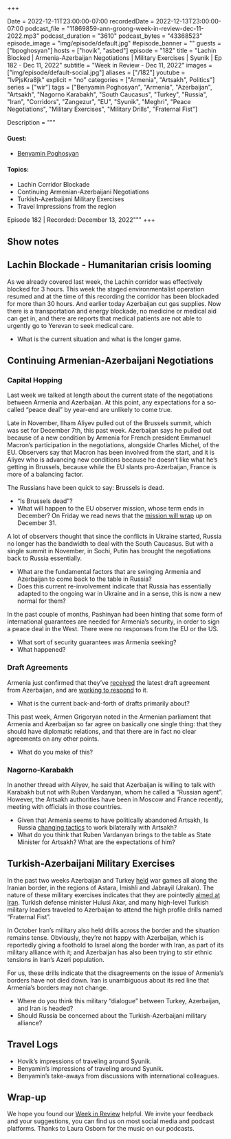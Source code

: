 +++

Date = 2022-12-11T23:00:00-07:00
recordedDate = 2022-12-13T23:00:00-07:00
podcast_file = "11869859-ann-groong-week-in-review-dec-11-2022.mp3"
podcast_duration = "3610"
podcast_bytes = "43368523"
episode_image = "img/episode/default.jpg"
#episode_banner = ""
guests = ["bpoghosyan"]
hosts = ["hovik", "asbed"]
episode = "182"
title = "Lachin Blocked | Armenia-Azerbaijan Negotiations | Military Exercises | Syunik | Ep 182 - Dec 11, 2022"
subtitle = "Week in Review - Dec 11, 2022"
images = ["img/episode/default-social.jpg"]
aliases = ["/182"]
youtube = "IvPjsKra8jk"
explicit = "no"
categories = ["Armenia", "Artsakh", Politics"]
series = ["wir"]
tags = ["Benyamin Poghosyan", "Armenia", "Azerbaijan", "Artsakh", "Nagorno Karabakh", "South Caucasus", "Turkey", "Russia", "Iran", "Corridors", "Zangezur", "EU", "Syunik", "Meghri", "Peace Negotiations", "Military Exercises", "Military Drills", "Fraternal Fist"]

Description = """
#### Guest: 
* [Benyamin Poghosyan](/guest/bpoghosyan)

#### Topics:
* Lachin Corridor Blockade
* Continuing Armenian-Azerbaijani Negotiations
* Turkish-Azerbaijani Military Exercises
* Travel Impressions from the region


Episode 182 | Recorded: December 13, 2022"""
+++

## Show notes

## Lachin Blockade - Humanitarian crisis looming

As we already covered last week, the Lachin corridor was effectively blocked for 3 hours. This week the staged environmentalist operation resumed and at the time of this recording the corridor has been blockaded for more than 30 hours. And earlier today Azerbaijan cut gas supplies. Now there is a transportation and energy blockade, no medicine or medical aid can get in, and there are reports that medical patients are not able to urgently go to Yerevan to seek medical care.

* What is the current situation and what is the longer game.


## Continuing Armenian-Azerbaijani Negotiations

### Capital Hopping

Last week we talked at length about the current state of the negotiations between Armenia and Azerbaijan. At this point, any expectations for a so-called “peace deal” by year-end are unlikely to come true.

Late in November, Ilham Aliyev pulled out of the Brussels summit, which was set for December 7th, this past week. Azerbaijan says he pulled out because of a new condition by Armenia for French president Emmanuel Macron’s participation in the negotiations, alongside Charles Michel, of the EU. Observers say that Macron has been involved from the start, and it is Aliyev who is advancing new conditions because he doesn’t like what he’s getting in Brussels, because while the EU slants pro-Azerbaijan, France is more of a balancing factor.

The Russians have been quick to say: Brussels is dead.

* “Is Brussels dead”?
* What will happen to the EU observer mission, whose term ends in December? On Friday we read news that the [mission will wrap](https://asbarez.com/eu-will-not-extend-armenia-border-monitoring-mission/) up on December 31.

A lot of observers thought that since the conflicts in Ukraine started, Russia no longer has the bandwidth to deal with the South Caucasus. But with a single summit in November, in Sochi, Putin has brought the negotiations back to Russia essentially.

* What are the fundamental factors that are swinging Armenia and Azerbaijan to come back to the table in Russia?
* Does this current re-involvement indicate that Russia has essentially adapted to the ongoing war in Ukraine and in a sense, this is now a new normal for them?

In the past couple of months, Pashinyan had been hinting that some form of international guarantees are needed for Armenia’s security, in order to sign a peace deal in the West. There were no responses from the EU or the US.

* What sort of security guarantees was Armenia seeking?
* What happened?


### Draft Agreements

Armenia just confirmed that they’ve [received](https://asbarez.com/yerevan-confirms-receiving-bakus-draft-peace-treaty/) the latest draft agreement from Azerbaijan, and are [working to respond](https://armenpress.am/eng/news/1099149.html) to it.

* What is the current back-and-forth of drafts primarily about?


This past week, Armen Grigoryan noted in the Armenian parliament that Armenia and Azerbaijan so far agree on basically one single thing: that they should have diplomatic relations, and that there are in fact no clear agreements on any other points.

* What do you make of this?


### Nagorno-Karabakh

In another thread with Aliyev, he said that Azerbaijan is willing to talk with Karabakh but not with Ruben Vardanyan, whom he called a “Russian agent”. However, the Artsakh authorities have been in Moscow and France recently, meeting with officials in those countries.

* Given that Armenia seems to have politically abandoned Artsakh, Is Russia [changing tactics](https://168.am/2022/12/07/1806957.html) to work bilaterally with Artsakh?
* What do you think that Ruben Vardanyan brings to the table as State Minister for Artsakh? What are the expectations of him?


## Turkish-Azerbaijani Military Exercises

In the past two weeks Azerbaijan and Turkey [held](https://www.azatutyun.am/a/32164437.html) war games all along the Iranian border, in the regions of Astara, Imishli and Jabrayil (Jrakan). The nature of these military exercises indicates that they are pointedly [aimed at Iran](https://168.am/2022/12/07/1807482.html). Turkish defense minister Hulusi Akar, and many high-level Turkish military leaders traveled to Azerbaijan to attend the high profile drills named “Fraternal Fist”.

In October Iran’s military also held drills across the border and the situation remains tense. Obviously, they’re not happy with Azerbaijan, which is reportedly giving a foothold to Israel along the border with Iran, as part of its military alliance with it; and Azerbaijan has also been trying to stir ethnic tensions in Iran’s Azeri population.

For us, these drills indicate that the disagreements on the issue of Armenia’s borders have not died down. Iran is unambiguous about its red line that Armenia’s borders may not change.

* Where do you think this military “dialogue” between Turkey, Azerbaijan, and Iran is headed?
* Should Russia be concerned about the Turkish-Azerbaijani military alliance?


## Travel Logs

* Hovik’s impressions of traveling around Syunik.
* Benyamin’s impressions of traveling around Syunik.
* Benyamin’s take-aways from discussions with international colleagues.

## Wrap-up

We hope you found our [Week in Review](/series/wir) helpful. We invite your feedback and your suggestions, you can find us on most social media and podcast platforms. Thanks to Laura Osborn for the music on our podcasts.
